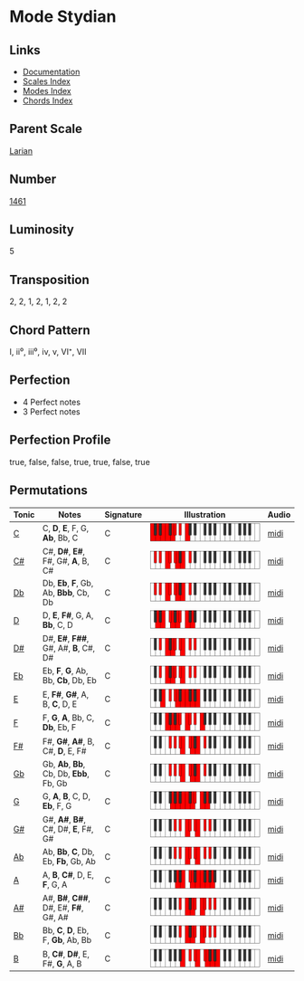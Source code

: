 # Mode Stydian

## Links

- [Documentation](README.md)
- [Scales Index](Scales.md)
- [Modes Index](Modes.md)
- [Chords Index](Chords.md)

## Parent Scale

[Larian](ScaleLarian.md)

## Number

[1461](https://ianring.com/musictheory/scales/1461)

## Luminosity

5

## Transposition

2, 2, 1, 2, 1, 2, 2

## Chord Pattern

I, ii⁰, iii⁰, iv, v, VI⁺, VII

## Perfection

- 4 Perfect notes
- 3 Perfect notes

## Perfection Profile

true, false, false, true, true, false, true

## Permutations

| Tonic | Notes | Signature | Illustration | Audio |
|-------|-------|-----------|--------------|-------|
| [C](ModeCNaturalStydian.md) | C, **D**, **E**, F, G, **Ab**, Bb, C | C | ![CNaturalStydian](ModeCNaturalStydian.png) | [midi](https://github.com/edipermadi/music/blob/main/docs/ModeCNaturalStydian.mid?raw=true) |
| [C#](ModeCSharpStydian.md) | C#, **D#**, **E#**, F#, G#, **A**, B, C# | C | ![CSharpStydian](ModeCSharpStydian.png) | [midi](https://github.com/edipermadi/music/blob/main/docs/ModeCSharpStydian.mid?raw=true) |
| [Db](ModeDFlatStydian.md) | Db, **Eb**, **F**, Gb, Ab, **Bbb**, Cb, Db | C | ![DFlatStydian](ModeDFlatStydian.png) | [midi](https://github.com/edipermadi/music/blob/main/docs/ModeDFlatStydian.mid?raw=true) |
| [D](ModeDNaturalStydian.md) | D, **E**, **F#**, G, A, **Bb**, C, D | C | ![DNaturalStydian](ModeDNaturalStydian.png) | [midi](https://github.com/edipermadi/music/blob/main/docs/ModeDNaturalStydian.mid?raw=true) |
| [D#](ModeDSharpStydian.md) | D#, **E#**, **F##**, G#, A#, **B**, C#, D# | C | ![DSharpStydian](ModeDSharpStydian.png) | [midi](https://github.com/edipermadi/music/blob/main/docs/ModeDSharpStydian.mid?raw=true) |
| [Eb](ModeEFlatStydian.md) | Eb, **F**, **G**, Ab, Bb, **Cb**, Db, Eb | C | ![EFlatStydian](ModeEFlatStydian.png) | [midi](https://github.com/edipermadi/music/blob/main/docs/ModeEFlatStydian.mid?raw=true) |
| [E](ModeENaturalStydian.md) | E, **F#**, **G#**, A, B, **C**, D, E | C | ![ENaturalStydian](ModeENaturalStydian.png) | [midi](https://github.com/edipermadi/music/blob/main/docs/ModeENaturalStydian.mid?raw=true) |
| [F](ModeFNaturalStydian.md) | F, **G**, **A**, Bb, C, **Db**, Eb, F | C | ![FNaturalStydian](ModeFNaturalStydian.png) | [midi](https://github.com/edipermadi/music/blob/main/docs/ModeFNaturalStydian.mid?raw=true) |
| [F#](ModeFSharpStydian.md) | F#, **G#**, **A#**, B, C#, **D**, E, F# | C | ![FSharpStydian](ModeFSharpStydian.png) | [midi](https://github.com/edipermadi/music/blob/main/docs/ModeFSharpStydian.mid?raw=true) |
| [Gb](ModeGFlatStydian.md) | Gb, **Ab**, **Bb**, Cb, Db, **Ebb**, Fb, Gb | C | ![GFlatStydian](ModeGFlatStydian.png) | [midi](https://github.com/edipermadi/music/blob/main/docs/ModeGFlatStydian.mid?raw=true) |
| [G](ModeGNaturalStydian.md) | G, **A**, **B**, C, D, **Eb**, F, G | C | ![GNaturalStydian](ModeGNaturalStydian.png) | [midi](https://github.com/edipermadi/music/blob/main/docs/ModeGNaturalStydian.mid?raw=true) |
| [G#](ModeGSharpStydian.md) | G#, **A#**, **B#**, C#, D#, **E**, F#, G# | C | ![GSharpStydian](ModeGSharpStydian.png) | [midi](https://github.com/edipermadi/music/blob/main/docs/ModeGSharpStydian.mid?raw=true) |
| [Ab](ModeAFlatStydian.md) | Ab, **Bb**, **C**, Db, Eb, **Fb**, Gb, Ab | C | ![AFlatStydian](ModeAFlatStydian.png) | [midi](https://github.com/edipermadi/music/blob/main/docs/ModeAFlatStydian.mid?raw=true) |
| [A](ModeANaturalStydian.md) | A, **B**, **C#**, D, E, **F**, G, A | C | ![ANaturalStydian](ModeANaturalStydian.png) | [midi](https://github.com/edipermadi/music/blob/main/docs/ModeANaturalStydian.mid?raw=true) |
| [A#](ModeASharpStydian.md) | A#, **B#**, **C##**, D#, E#, **F#**, G#, A# | C | ![ASharpStydian](ModeASharpStydian.png) | [midi](https://github.com/edipermadi/music/blob/main/docs/ModeASharpStydian.mid?raw=true) |
| [Bb](ModeBFlatStydian.md) | Bb, **C**, **D**, Eb, F, **Gb**, Ab, Bb | C | ![BFlatStydian](ModeBFlatStydian.png) | [midi](https://github.com/edipermadi/music/blob/main/docs/ModeBFlatStydian.mid?raw=true) |
| [B](ModeBNaturalStydian.md) | B, **C#**, **D#**, E, F#, **G**, A, B | C | ![BNaturalStydian](ModeBNaturalStydian.png) | [midi](https://github.com/edipermadi/music/blob/main/docs/ModeBNaturalStydian.mid?raw=true) |
